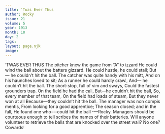 ```yaml
---
title: ‘Twas Ever Thus
author: Rocky
issue: 21
volume: 5
year: 1913
month: 10
day: 2
tags:
layout: page.njk
image:
---
```

‘TWAS EVER THUS    The pitcher knew the game from “A” to izzard    He could wind the ball about the batters gizzard.    He could hustle, he could stall;    But— he couldn't hit the ball.    The catcher was quite handy with his mitt,    And on his haunches loved to sit;    As a runner he could hardly crawl,    And— he couldn’t hit the ball.    The short-stop, full of vim and sways,    Could the fastest grounders trap.    On the field he had the call,    But—he couldn’t hit the ball,    So, every member of that team,    On the field had loads of steam,    But they never won at all    Because—they couldn’t hit the ball.    The manager was non compis mentis,    From looking for a good apprentice;    The season closed; and in the fall,    He found one who---could hit the ball     -—Rocky.       Managers should be courteous enough to tell scribes the names of their batteries.      Will anyone volunteer to retrieve the balls that are knocked over the street wall? No one? Cowards!


